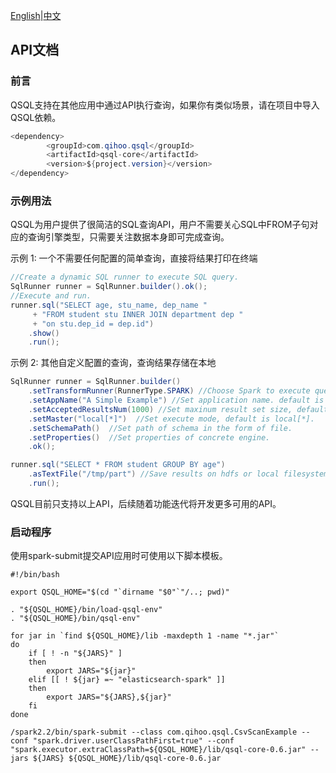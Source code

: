 [English](../../user-guide/api.md)|[中文](./api.md)

## API文档

### 前言

QSQL支持在其他应用中通过API执行查询，如果你有类似场景，请在项目中导入QSQL依赖。

``` java
<dependency>
        <groupId>com.qihoo.qsql</groupId>
        <artifactId>qsql-core</artifactId>
        <version>${project.version}</version>
</dependency>
```

### 示例用法

QSQL为用户提供了很简洁的SQL查询API，用户不需要关心SQL中FROM子句对应的查询引擎类型，只需要关注数据本身即可完成查询。

示例 1:  一个不需要任何配置的简单查询，直接将结果打印在终端

```java
//Create a dynamic SQL runner to execute SQL query.
SqlRunner runner = SqlRunner.builder().ok();
//Execute and run.
runner.sql("SELECT age, stu_name, dep_name "
     + "FROM student stu INNER JOIN department dep "
     + "on stu.dep_id = dep.id")
    .show()
    .run();
```

示例 2:  其他自定义配置的查询，查询结果存储在本地

```java
SqlRunner runner = SqlRunner.builder()
    .setTransformRunner(RunnerType.SPARK) //Choose Spark to execute query. 
    .setAppName("A Simple Example") //Set application name. default is current ts.
    .setAcceptedResultsNum(1000) //Set maxinum result set size, default is 1000.
    .setMaster("local[*]")	//Set execute mode, default is local[*].
    .setSchemaPath()  //Set path of schema in the form of file.
    .setProperties()  //Set properties of concrete engine.
    .ok();

runner.sql("SELECT * FROM student GROUP BY age")
    .asTextFile("/tmp/part") //Save results on hdfs or local filesystem.
    .run();
```

QSQL目前只支持以上API，后续随着功能迭代将开发更多可用的API。

### 启动程序

使用spark-submit提交API应用时可使用以下脚本模板。

``` shell
#!/bin/bash

export QSQL_HOME="$(cd "`dirname "$0"`"/..; pwd)"

. "${QSQL_HOME}/bin/load-qsql-env"
. "${QSQL_HOME}/bin/qsql-env"

for jar in `find ${QSQL_HOME}/lib -maxdepth 1 -name "*.jar"`
do
    if [ ! -n "${JARS}" ]
    then
        export JARS="${jar}"
    elif [[ ! ${jar} =~ "elasticsearch-spark" ]]
    then
        export JARS="${JARS},${jar}"
    fi
done

/spark2.2/bin/spark-submit --class com.qihoo.qsql.CsvScanExample --conf "spark.driver.userClassPathFirst=true" --conf "spark.executor.extraClassPath=${QSQL_HOME}/lib/qsql-core-0.6.jar" --jars ${JARS} ${QSQL_HOME}/lib/qsql-core-0.6.jar

```